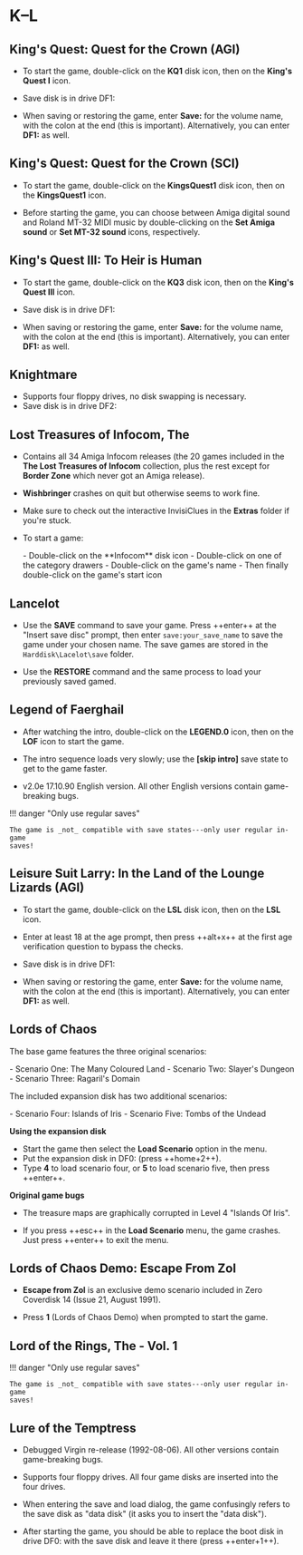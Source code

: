 # K–L

## King's Quest: Quest for the Crown (AGI)

- To start the game, double-click on the **KQ1** disk icon, then on the
  **King's Quest I** icon.

- Save disk is in drive DF1:

- When saving or restoring the game, enter **Save:** for the volume name, with
  the colon at the end (this is important). Alternatively, you can enter
  **DF1:** as well.


## King's Quest: Quest for the Crown (SCI)

- To start the game, double-click on the **KingsQuest1** disk icon, then on
  the **KingsQuest1** icon.

- Before starting the game, you can choose between Amiga digital sound and
  Roland MT-32 MIDI music by double-clicking on the **Set Amiga sound** or
  **Set MT-32 sound** icons, respectively.


## King's Quest III: To Heir is Human

- To start the game, double-click on the **KQ3** disk icon, then on the
  **King's Quest III** icon.

- Save disk is in drive DF1:

- When saving or restoring the game, enter **Save:** for the volume name, with
  the colon at the end (this is important). Alternatively, you can enter
  **DF1:** as well.


## Knightmare

- Supports four floppy drives, no disk swapping is necessary.
- Save disk is in drive DF2:


## Lost Treasures of Infocom, The

- Contains all 34 Amiga Infocom releases (the 20 games included in the **The
  Lost Treasures of Infocom** collection, plus the rest except for **Border
  Zone** which never got an Amiga release).

- **Wishbringer** crashes on quit but otherwise seems to work fine.

- Make sure to check out the interactive InvisiClues in the **Extras** folder
  if you're stuck.

- To start a game:
    <div class="compact" markdown>
    - Double-click on the **Infocom** disk icon
    - Double-click on one of the category drawers
    - Double-click on the game's name
    - Then finally double-click on the game's start icon
    </div>


## Lancelot

- Use the **SAVE** command to save your game. Press ++enter++ at the
  "Insert save disc" prompt, then enter `save:your_save_name` to save the
  game under your chosen name. The save games are stored in the
  `Harddisk\Lacelot\save` folder.

- Use the **RESTORE** command and the same process to load your previously
  saved gamed.


## Legend of Faerghail

- After watching the intro, double-click on the **LEGEND.0** icon, then on the
  **LOF** icon to start the game.

- The intro sequence loads very slowly; use the **[skip intro]** save state to
  get to the game faster.

- v2.0e 17.10.90 English version. All other English versions contain
  game-breaking bugs.

!!! danger "Only use regular saves"

    The game is _not_ compatible with save states---only user regular in-game
    saves!


## Leisure Suit Larry: In the Land of the Lounge Lizards (AGI)

- To start the game, double-click on the **LSL** disk icon, then on the
  **LSL** icon.

- Enter at least 18 at the age prompt, then press ++alt+x++ at the first age
  verification question to bypass the checks.

- Save disk is in drive DF1:

- When saving or restoring the game, enter **Save:** for the volume name, with
  the colon at the end (this is important). Alternatively, you can enter
  **DF1:** as well.


## Lords of Chaos

The base game features the three original scenarios:

<div class="compact" markdown>
- Scenario One: The Many Coloured Land
- Scenario Two: Slayer's Dungeon
- Scenario Three: Ragaril's Domain
</div>

The included expansion disk has two additional scenarios:

<div class="compact" markdown>
- Scenario Four: Islands of Iris
- Scenario Five: Tombs of the Undead
</div>

**Using the expansion disk**

- Start the game then select the **Load Scenario** option in the menu.
- Put the expansion disk in DF0: (press ++home+2++).
- Type **4** to load scenario four, or **5** to load scenario five, then press
  ++enter++.

**Original game bugs**

- The treasure maps are graphically corrupted in Level 4 "Islands Of Iris".

- If you press ++esc++ in the **Load Scenario** menu, the game crashes.
  Just press ++enter++ to exit the menu.


## Lords of Chaos Demo: Escape From Zol

- **Escape from Zol** is an exclusive demo scenario included in
  Zero Coverdisk 14 (Issue 21, August 1991).

- Press **1** (Lords of Chaos Demo) when prompted to start the game.


## Lord of the Rings, The - Vol. 1

!!! danger "Only use regular saves"

    The game is _not_ compatible with save states---only user regular in-game
    saves!


## Lure of the Temptress

- Debugged Virgin re-release (1992-08-06). All other versions contain
  game-breaking bugs.

- Supports four floppy drives. All four game disks are inserted into the four
  drives.

- When entering the save and load dialog, the game confusingly refers to the
  save disk as "data disk" (it asks you to insert the "data disk").

- After starting the game, you should be able to replace the boot disk in
  drive DF0: with the save disk and leave it there (press ++enter+1++).

